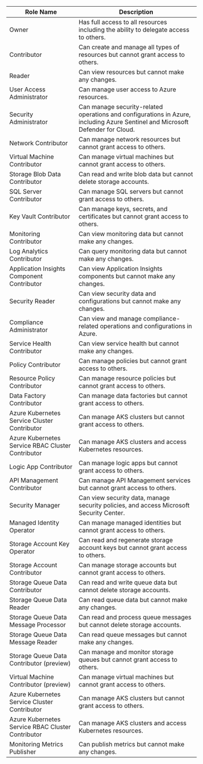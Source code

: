 | Role Name                                           | Description                                                                                                                                                  |
|-----------------------------------------------------|--------------------------------------------------------------------------------------------------------------------------------------------------------------|
| Owner                                               | Has full access to all resources including the ability to delegate access to others.                                                                         |
| Contributor                                         | Can create and manage all types of resources but cannot grant access to others.                                                                              |
| Reader                                              | Can view resources but cannot make any changes.                                                                                                              |
| User Access Administrator                           | Can manage user access to Azure resources.                                                                                                                   |
| Security Administrator                              | Can manage security-related operations and configurations in Azure, including Azure Sentinel and Microsoft Defender for Cloud.                              |
| Network Contributor                                 | Can manage network resources but cannot grant access to others.                                                                                              |
| Virtual Machine Contributor                         | Can manage virtual machines but cannot grant access to others.                                                                                                |
| Storage Blob Data Contributor                       | Can read and write blob data but cannot delete storage accounts.                                                                                              |
| SQL Server Contributor                              | Can manage SQL servers but cannot grant access to others.                                                                                                     |
| Key Vault Contributor                               | Can manage keys, secrets, and certificates but cannot grant access to others.                                                                                 |
| Monitoring Contributor                              | Can view monitoring data but cannot make any changes.                                                                                                         |
| Log Analytics Contributor                          | Can query monitoring data but cannot make any changes.                                                                                                        |
| Application Insights Component Contributor          | Can view Application Insights components but cannot make any changes.                                                                                         |
| Security Reader                                     | Can view security data and configurations but cannot make any changes.                                                                                        |
| Compliance Administrator                            | Can view and manage compliance-related operations and configurations in Azure.                                                                                 |
| Service Health Contributor                          | Can view service health but cannot make any changes.                                                                                                          |
| Policy Contributor                                  | Can manage policies but cannot grant access to others.                                                                                                        |
| Resource Policy Contributor                        | Can manage resource policies but cannot grant access to others.                                                                                               |
| Data Factory Contributor                            | Can manage data factories but cannot grant access to others.                                                                                                  |
| Azure Kubernetes Service Cluster Contributor        | Can manage AKS clusters but cannot grant access to others.                                                                                                    |
| Azure Kubernetes Service RBAC Cluster Contributor  | Can manage AKS clusters and access Kubernetes resources.                                                                                                      |
| Logic App Contributor                               | Can manage logic apps but cannot grant access to others.                                                                                                      |
| API Management Contributor                          | Can manage API Management services but cannot grant access to others.                                                                                         |
| Security Manager                                    | Can view security data, manage security policies, and access Microsoft Security Center.                                                                       |
| Managed Identity Operator                           | Can manage managed identities but cannot grant access to others.                                                                                              |
| Storage Account Key Operator                        | Can read and regenerate storage account keys but cannot grant access to others.                                                                               |
| Storage Account Contributor                         | Can manage storage accounts but cannot grant access to others.                                                                                                |
| Storage Queue Data Contributor                      | Can read and write queue data but cannot delete storage accounts.                                                                                             |
| Storage Queue Data Reader                           | Can read queue data but cannot make any changes.                                                                                                              |
| Storage Queue Data Message Processor                | Can read and process queue messages but cannot delete storage accounts.                                                                                        |
| Storage Queue Data Message Reader                   | Can read queue messages but cannot make any changes.                                                                                                          |
| Storage Queue Data Contributor (preview)            | Can manage and monitor storage queues but cannot grant access to others.                                                                                      |
| Virtual Machine Contributor (preview)               | Can manage virtual machines but cannot grant access to others.                                                                                                |
| Azure Kubernetes Service Cluster Contributor       | Can manage AKS clusters but cannot grant access to others.                                                                                                    |
| Azure Kubernetes Service RBAC Cluster Contributor | Can manage AKS clusters and access Kubernetes resources.                                                                                                      |
| Monitoring Metrics Publisher                        | Can publish metrics but cannot make any changes.                                                                                                              |
